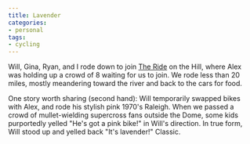 ```yaml
---
title: Lavender
categories:
- personal
tags:
- cycling
---
```


Will, Gina, Ryan, and I rode down to join [The Ride][1] on the Hill, where Alex was holding up a crowd of 8 waiting for us to join.  We rode less than 20 miles, mostly meandering toward the river and back to the cars for food.

   [1]: http://mstl.org/projects/the-ride/

One story worth sharing (second hand): Will temporarily swapped bikes with Alex, and rode his stylish pink 1970's Raleigh.  When we passed a crowd of mullet-wielding supercross fans outside the Dome, some kids purportedly yelled "He's got a pink bike!" in Will's direction.  In true form, Will stood up and yelled back "It's lavender!"  Classic.
